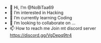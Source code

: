 - 👋 Hi, I’m @NoBiTaa69
- 👀 I’m interested in Hacking
- 🌱 I’m currently learning Coding
- 💞️ I’m looking to collaborate on ...
- 📫 How to reach me Join mt discord server https://discord.gg/VgDepq9tr4 

<!---
NoBiTaa69/NoBiTaa69 is a ✨ special ✨ repository because its `README.md` (this file) appears on your GitHub profile.
You can click the Preview link to take a look at your changes.
--->
